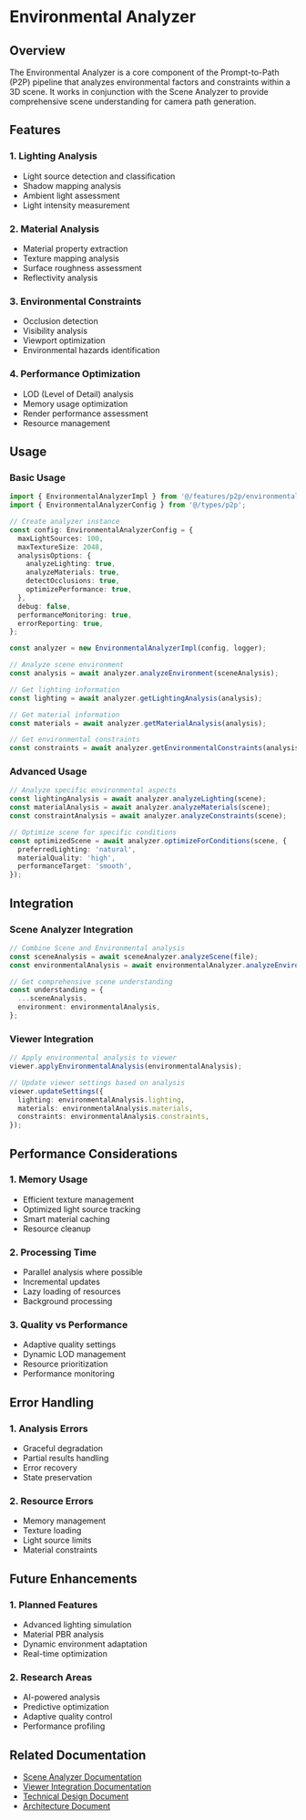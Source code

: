 # Environmental Analyzer

## Overview
The Environmental Analyzer is a core component of the Prompt-to-Path (P2P) pipeline that analyzes environmental factors and constraints within a 3D scene. It works in conjunction with the Scene Analyzer to provide comprehensive scene understanding for camera path generation.

## Features

### 1. Lighting Analysis
- Light source detection and classification
- Shadow mapping analysis
- Ambient light assessment
- Light intensity measurement

### 2. Material Analysis
- Material property extraction
- Texture mapping analysis
- Surface roughness assessment
- Reflectivity analysis

### 3. Environmental Constraints
- Occlusion detection
- Visibility analysis
- Viewport optimization
- Environmental hazards identification

### 4. Performance Optimization
- LOD (Level of Detail) analysis
- Memory usage optimization
- Render performance assessment
- Resource management

## Usage

### Basic Usage
```typescript
import { EnvironmentalAnalyzerImpl } from '@/features/p2p/environmental-analyzer/EnvironmentalAnalyzer';
import { EnvironmentalAnalyzerConfig } from '@/types/p2p';

// Create analyzer instance
const config: EnvironmentalAnalyzerConfig = {
  maxLightSources: 100,
  maxTextureSize: 2048,
  analysisOptions: {
    analyzeLighting: true,
    analyzeMaterials: true,
    detectOcclusions: true,
    optimizePerformance: true,
  },
  debug: false,
  performanceMonitoring: true,
  errorReporting: true,
};

const analyzer = new EnvironmentalAnalyzerImpl(config, logger);

// Analyze scene environment
const analysis = await analyzer.analyzeEnvironment(sceneAnalysis);

// Get lighting information
const lighting = await analyzer.getLightingAnalysis(analysis);

// Get material information
const materials = await analyzer.getMaterialAnalysis(analysis);

// Get environmental constraints
const constraints = await analyzer.getEnvironmentalConstraints(analysis);
```

### Advanced Usage
```typescript
// Analyze specific environmental aspects
const lightingAnalysis = await analyzer.analyzeLighting(scene);
const materialAnalysis = await analyzer.analyzeMaterials(scene);
const constraintAnalysis = await analyzer.analyzeConstraints(scene);

// Optimize scene for specific conditions
const optimizedScene = await analyzer.optimizeForConditions(scene, {
  preferredLighting: 'natural',
  materialQuality: 'high',
  performanceTarget: 'smooth',
});
```

## Integration

### Scene Analyzer Integration
```typescript
// Combine Scene and Environmental analysis
const sceneAnalysis = await sceneAnalyzer.analyzeScene(file);
const environmentalAnalysis = await environmentalAnalyzer.analyzeEnvironment(sceneAnalysis);

// Get comprehensive scene understanding
const understanding = {
  ...sceneAnalysis,
  environment: environmentalAnalysis,
};
```

### Viewer Integration
```typescript
// Apply environmental analysis to viewer
viewer.applyEnvironmentalAnalysis(environmentalAnalysis);

// Update viewer settings based on analysis
viewer.updateSettings({
  lighting: environmentalAnalysis.lighting,
  materials: environmentalAnalysis.materials,
  constraints: environmentalAnalysis.constraints,
});
```

## Performance Considerations

### 1. Memory Usage
- Efficient texture management
- Optimized light source tracking
- Smart material caching
- Resource cleanup

### 2. Processing Time
- Parallel analysis where possible
- Incremental updates
- Lazy loading of resources
- Background processing

### 3. Quality vs Performance
- Adaptive quality settings
- Dynamic LOD management
- Resource prioritization
- Performance monitoring

## Error Handling

### 1. Analysis Errors
- Graceful degradation
- Partial results handling
- Error recovery
- State preservation

### 2. Resource Errors
- Memory management
- Texture loading
- Light source limits
- Material constraints

## Future Enhancements

### 1. Planned Features
- Advanced lighting simulation
- Material PBR analysis
- Dynamic environment adaptation
- Real-time optimization

### 2. Research Areas
- AI-powered analysis
- Predictive optimization
- Adaptive quality control
- Performance profiling

## Related Documentation
- [Scene Analyzer Documentation](../scene-analyzer/README.md)
- [Viewer Integration Documentation](../viewer-integration/README.md)
- [Technical Design Document](../../../TECHNICAL_DESIGN.md)
- [Architecture Document](../ARCHITECTURE.md) 
